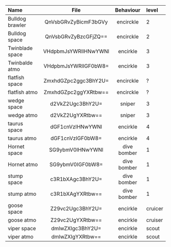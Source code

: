 | Name            |         File         |  Behaviour  | level     |
| :-------------- | :------------------: | :---------: | :-------- |
| Bulldog brawler | QnVsbGRvZyBicmF3bGVy |  encirckle  | 2         | needs to turn front
| Bulldog space   | QnVsbGRvZyBzcGFjZQ== |  encirckle  | 2         | needs to turn front
| Twinblade space | VHdpbmJsYWRlIHNwYWNl |   encirkle    | 3         |x
| Twinbalde atmo  | VHdpbmJsYWRlIGF0bW8= |   encirkle    | 3         |x
| flatfish space  | ZmxhdGZpc2ggc3BhY2U= |  encirckle  | ?         | needs to turn front
| flatfish atmo   | ZmxhdGZpc2ggYXRtbw== |  encirckle  | ?         | needs to turn front
| wedge space     |   d2VkZ2Ugc3BhY2U=   |   sniper    | 3 |x
| wedge atmo      |   d2VkZ2UgYXRtbw==   |   sniper    | 3 |x
| taurus space    |   dGF1cnVzIHNwYWNl   |  encirkle   | 4   | pulls up to late
| taurus atmo     |   dGF1cnVzIGF0bW8=   |  encirkle   | 4   | pulls up to late
| Hornet space    |   SG9ybmV0IHNwYWNl   | dive bomber | 1   |x
| Hornet atmo     |   SG9ybmV0IGF0bW8=   | dive bomber | 1   |x
| stump space     |   c3R1bXAgc3BhY2U=   | dive bomber | 1   | pulls up to late
| stump atmo      |   c3R1bXAgYXRtbw==   | dive bomber | 1   | pulls up to late
| goose space     |   Z29vc2Ugc3BhY2U=   |  encirkle   | cruicer   |x
| goose atmo      |   Z29vc2UgYXRtbw==   |  encirkle   | cruiser   |x
| viper space     |   dmlwZXIgc3BhY2U=   |  encirkle   | scout     |x
| viper atmo      |   dmlwZXIgYXRtbw==   |  encirkle   | scout     |x